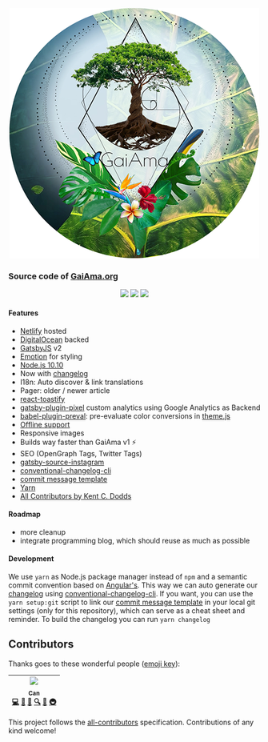 <p align="center">
  <a href="https://www.gaiama.org/"><img src="src/assets/gaiama-avatar.png"></a>
</p>

### Source code of [GaiAma.org](https://www.gaiama.org/)

<p align="center">
  <a href="#contributors" title="All Contributors"><img src="https://img.shields.io/badge/all_contributors-1-orange.svg?style=flat-square"></a>
  <a href="https://david-dm.org/GaiAma/gaiama.org" title="dependencies status"><img src="https://david-dm.org/GaiAma/gaiama.org/status.svg"/></a>
  <a href="https://david-dm.org/GaiAma/gaiama.org?type=dev" title="devDependencies status"><img src="https://david-dm.org/GaiAma/gaiama.org/dev-status.svg"/></a>
</p>

#### Features

- [Netlify](https://www.netlify.com/) hosted
- [DigitalOcean](https://m.do.co/c/bcef7e4dac88) backed
- [GatsbyJS](https://www.gatsbyjs.org/) v2
- [Emotion](https://emotion.sh/) for styling
- [Node.js 10.10](https://nodejs.org/en/)
- Now with [changelog](CHANGELOG.md)
- I18n: Auto discover & link translations
- Pager: older / newer article
- [react-toastify](https://github.com/fkhadra/react-toastify)
- [gatsby-plugin-pixel](plugins/gatsby-plugin-pixel) custom analytics using Google Analytics as Backend
- [babel-plugin-preval](https://github.com/kentcdodds/babel-plugin-preval): pre-evaluate color conversions in [theme.js](src/theme.js)
- [Offline support](https://www.npmjs.com/package/gatsby-plugin-offline)
- Responsive images
- Builds way faster than GaiAma v1 ⚡
- SEO (OpenGraph Tags, Twitter Tags)
- [gatsby-source-instagram](https://github.com/oorestisime/gatsby-source-instagram)
- [conventional-changelog-cli](https://github.com/conventional-changelog/conventional-changelog)
- [commit message template](.github/commit_template)
- [Yarn](https://yarnpkg.com)
- [All Contributors by Kent C. Dodds](https://github.com/kentcdodds/all-contributors)

#### Roadmap

- more cleanup
- integrate programming blog, which should reuse as much as possible

#### Development

We use `yarn` as Node.js package manager instead of `npm` and a semantic commit convention based on [Angular's](https://github.com/angular/angular.js/blob/master/DEVELOPERS.md#-git-commit-guidelines).
This way we can auto generate our [changelog](CHANGELOG.md) using [conventional-changelog-cli](https://github.com/conventional-changelog/conventional-changelog).
If you want, you can use the `yarn setup:git` script to link our [commit message template](.github/commit_template) in your local git settings (only for this repository), which can serve as a cheat sheet and reminder.
To build the changelog you can run `yarn changelog`

## Contributors

Thanks goes to these wonderful people ([emoji key](https://github.com/kentcdodds/all-contributors#emoji-key)):

<!-- ALL-CONTRIBUTORS-LIST:START - Do not remove or modify this section -->
<!-- prettier-ignore -->
| [<img src="https://avatars0.githubusercontent.com/u/5196971?v=4" width="100px;"/><br /><sub><b>Can</b></sub>](https://www.GaiAma.org)<br />[💻](https://github.com/GaiAma.org/gaiama.org/commits?author=CanRau "Code") [🎨](#design-CanRau "Design") [📖](https://github.com/GaiAma.org/gaiama.org/commits?author=CanRau "Documentation") [🔍](#fundingFinding-CanRau "Funding Finding") [🤔](#ideas-CanRau "Ideas, Planning, & Feedback") [🚇](#infra-CanRau "Infrastructure (Hosting, Build-Tools, etc)") |
| :---: |

<!-- ALL-CONTRIBUTORS-LIST:END -->

This project follows the [all-contributors](https://github.com/kentcdodds/all-contributors) specification. Contributions of any kind welcome!
